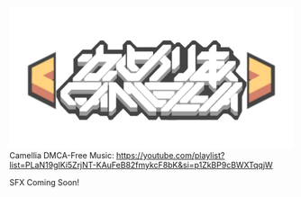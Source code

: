 ![Image Alt](https://raw.githubusercontent.com/UnknownObjectV2/Camellia-Music-SFX-Pack/refs/heads/main/sprites/ui/logo.png)
Camellia DMCA-Free Music: https://youtube.com/playlist?list=PLaN19gIKi5ZrjNT-KAuFeB82fmykcF8bK&si=p1ZkBP9cBWXTqqjW

SFX Coming Soon!
